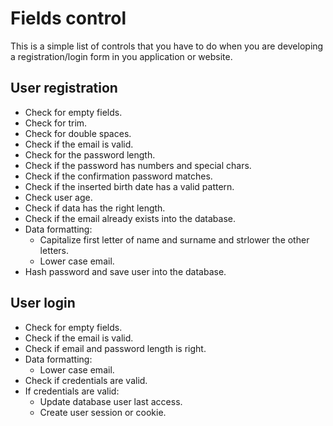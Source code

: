 # Fields control
This is a simple list of controls that you have to do when you are developing a registration/login form in you application or website.

## User registration
* Check for empty fields.
* Check for trim.
* Check for double spaces.
* Check if the email is valid.
* Check for the password length.
* Check if the password has numbers and special chars.
* Check if the confirmation password matches.
* Check if the inserted birth date has a valid pattern.
* Check user age.
* Check if data has the right length.
* Check if the email already exists into the database.
* Data formatting:
  - Capitalize first letter of name and surname and strlower the other letters.
  - Lower case email.
* Hash password and save user into the database.

## User login
* Check for empty fields.
* Check if the email is valid.
* Check if email and password length is right.
* Data formatting:
  - Lower case email.
* Check if credentials are valid.
* If credentials are valid:
  - Update database user last access.
  - Create user session or cookie.
